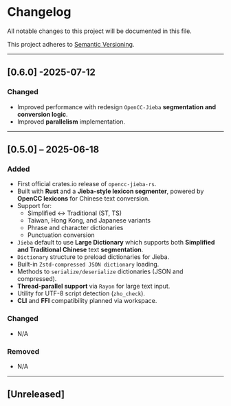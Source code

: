 # Changelog

All notable changes to this project will be documented in this file.

This project adheres to [Semantic Versioning](https://semver.org/).

---

## [0.6.0] -2025-07-12

### Changed
- Improved performance with redesign `OpenCC-Jieba` **segmentation and conversion logic**.
- Improved **parallelism** implementation.

---

## [0.5.0] – 2025-06-18

### Added
- First official crates.io release of `opencc-jieba-rs`.
- Built with **Rust** and a **Jieba-style lexicon segmenter**, powered by **OpenCC lexicons** for Chinese text conversion.
- Support for:
    - Simplified ↔ Traditional (ST, TS)
    - Taiwan, Hong Kong, and Japanese variants
    - Phrase and character dictionaries
    - Punctuation conversion
- `Jieba` default to use **Large Dictionary** which supports both **Simplified and Traditional Chinese** text **segmentation**.
- `Dictionary` structure to preload dictionaries for Jieba.
- Built-in `Zstd-compressed JSON dictionary` loading.
- Methods to `serialize/deserialize` dictionaries (JSON and compressed).
- **Thread-parallel support** via `Rayon` for large text input.
- Utility for UTF-8 script detection (`zho_check`).
- **CLI** and **FFI** compatibility planned via workspace.

### Changed
- N/A

### Removed
- N/A

---

## [Unreleased]

